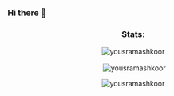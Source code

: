 ### Hi there 👋

<h3 align="center">Stats:</h3>
<p  align="center"><img align="center" src="https://github-readme-stats.vercel.app/api/top-langs?username=yousramashkoor&show_icons=true&locale=en&layout=compact&&theme=dark&date_format=M%20j%5B%2C%20Y%5D)" alt="yousramashkoor" /></p>


<p  align="center">&nbsp;<img align="center" src="https://github-readme-stats.vercel.app/api?username=yousramashkoor&show_icons=true&locale=en&&theme=dark&date_format=M%20j%5B%2C%20Y%5D)" alt="yousramashkoor" /></p>

<p  align="center"><img align="center" src="https://github-readme-streak-stats.herokuapp.com?user=YousraMashkoor&theme=dark&date_format=M%20j%5B%2C%20Y%5D" alt="yousramashkoor" /></p>

<!--
**YousraMashkoor/yousramashkoor** is a ✨ _special_ ✨ repository because its `README.md` (this file) appears on your GitHub profile.

Here are some ideas to get you started:

- 🔭 I’m currently working on ...
- 🌱 I’m currently learning ...
- 👯 I’m looking to collaborate on ...
- 🤔 I’m looking for help with ...
- 💬 Ask me about ...
- 📫 How to reach me: ...
- 😄 Pronouns: ...
- ⚡ Fun fact: ...
-->
